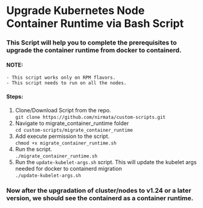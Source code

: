  # Upgrade Kubernetes Node Container Runtime via Bash Script

### This Script will help you to complete the prerequisites to upgrade the container runtime from docker to containerd.

#### NOTE:
    - This script works only on RPM flavors.
    - This script needs to run on all the nodes.

#### Steps:
1. Clone/Download Script from the repo.\
    `git clone https://github.com/nirmata/custom-scripts.git `
2. Navigate to migrate_container_runtime folder\
    `cd custom-scripts/migrate_container_runtime`
3. Add execute permission to the script.\
    `chmod +x migrate_container_runtime.sh`
4. Run the script. <br />
        `./migrate_container_runtime.sh`
5. Run the `update-kubelet-args.sh` script. This will update the kubelet args needed for docker to containerd migration <br />
        `./update-kubelet-args.sh`

### Now after the upgradation of cluster/nodes to v1.24 or a later version, we should see the containerd as a container runtime.
